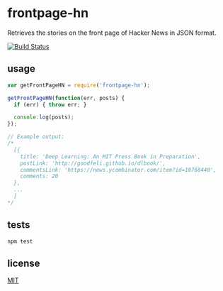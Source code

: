 # frontpage-hn

Retrieves the stories on the front page of Hacker News in JSON format.

[![Build Status](https://travis-ci.org/alessioalex/frontpage-hn.svg)](https://travis-ci.org/alessioalex/frontpage-hn)

## usage

```js
var getFrontPageHN = require('frontpage-hn');

getFrontPageHN(function(err, posts) {
  if (err) { throw err; }

  console.log(posts);
});

// Example output:
/*
  [{
    title: 'Deep Learning: An MIT Press Book in Preparation',
    postLink: 'http://goodfeli.github.io/dlbook/',
    commentsLink: 'https://news.ycombinator.com/item?id=10768440',
    comments: 20
  },
  ...
  ]
*/
```

## tests

```bash
npm test
```

## license

[MIT](http://alessioalex.mit-license.org/)
